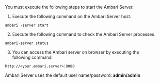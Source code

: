 You must execute the following steps to start the Ambari Server. 

1. Execute the following command on the Ambari Server host.

`ambari -server start `

2. Execute the following command to check the Ambari Server processes.

`ambari-server status`

3. You can access the Ambari server on browser by executing the following command. 

`http://<your.ambari.server>:8080`

Ambari Server uses the default user name/password: **admin/admin**.